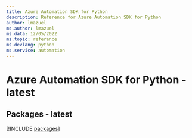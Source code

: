 ```yaml
---
title: Azure Automation SDK for Python
description: Reference for Azure Automation SDK for Python
author: lmazuel
ms.author: lmazuel
ms.data: 12/05/2022
ms.topic: reference
ms.devlang: python
ms.service: automation
---
```

# Azure Automation SDK for Python - latest
## Packages - latest
[!INCLUDE [packages](automation-index.md)]